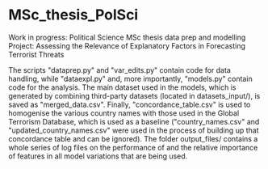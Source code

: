 # MSc_thesis_PolSci

Work in progress: Political Science MSc thesis data prep and modelling
Project: Assessing the Relevance of Explanatory Factors in Forecasting Terrorist Threats

The scripts "dataprep.py" and "var_edits.py" contain code for data handling, while "dataexpl.py" and, more importantly, "models.py" contain code for the analysis.
The main dataset used in the models, which is generated by combining third-party datasets (located in datasets_input/), is saved as "merged_data.csv". Finally, "concordance_table.csv" is used to homogenise the various country names with those used in the Global Terrorism Database, which is used as a baseline ("country_names.csv" and "updated_country_names.csv" were used in the process of building up that concordance table and can be ignored). The folder output_files/ contains a whole series of log files on the performance of and the relative importance of features in all model variations that are being used.
